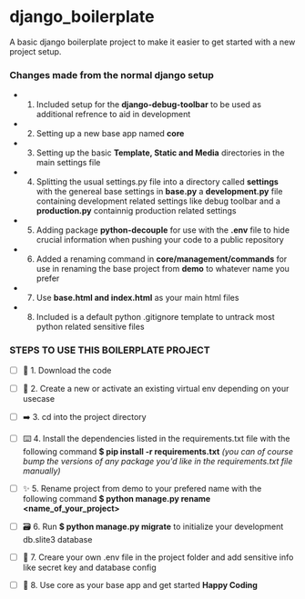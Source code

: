 # django_boilerplate

A basic django boilerplate project to make it easier to get started with a new project setup.

### Changes made from the normal django setup

   * 1. Included setup for the **django-debug-toolbar** to be used as additional refrence to aid in development
   * 2. Setting up a new base app named **core**
   * 3. Setting up the basic **Template, Static and Media** directories in the main settings file
   * 4. Splitting the usual settings.py file into a directory called **settings** with the genereal base settings in **base.py** a **development.py** file containing development related settings like debug toolbar and a **production.py** containnig production related settings
   * 5. Adding package **python-decouple** for use with the **.env** file to hide crucial information when pushing your code to a public repository
   * 6. Added a renaming command in **core/management/commands** for use in renaming the base project from **demo** to whatever name you prefer
   * 7. Use **base.html and index.html** as your main html files
   * 8. Included is a default python .gitignore template to untrack most python related sensitive files

### STEPS TO USE THIS BOILERPLATE PROJECT

   * [ ] 📝 1. Download the code
   * [ ] 🔎 2. Create a new or activate an existing virtual env depending on your usecase
   * [ ] ➡️ 3. cd into the project directory
   * [ ] ⌨️ 4. Install the dependencies listed in the requirements.txt file with the following command
      **\$ pip install -r requirements.txt**
      _(you can of course bump the versions of any package you'd like in the requirements.txt file manually)_
   * [ ] ✨ 5. Rename project from demo to your prefered name with the following command
      **\$ python manage.py rename <name_of_your_project>**
   * [ ] 🗃 6. Run **\$ python manage.py migrate** to initialize your development db.slite3 database
   * [ ] 🙈 7. Creare your own .env file in the project folder and add sensitive info like secret key and database config
   * [ ] 🚀 8. Use core as your base app and get started **Happy Coding**



